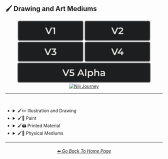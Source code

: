 <h2>🖌 Drawing and Art Mediums</h2>

<div align="center">

[<img src="/Images/Repo_Parts/Buttons/Version_Buttons/button_version_V1_inactive.webp?raw=true" alt="MidJourney V1" height="64" />](/Pages/MJ_V1/Style_Pages/Sphere/Drawing_and_Art_Mediums.md)
[<img src="/Images/Repo_Parts/Buttons/Version_Buttons/button_version_V2_inactive.webp?raw=true" alt="MidJourney V2" height="64" />](/Pages/MJ_V2/Style_Pages/Sphere/Drawing_and_Art_Mediums.md)
[<img src="/Images/Repo_Parts/Buttons/Version_Buttons/button_version_V3_inactive.webp?raw=true" alt="MidJourney V3" height="64" />](/Pages/MJ_V3/Style_Pages/Just_The_Style/Drawing_and_Art_Mediums.md)
[<img src="/Images/Repo_Parts/Buttons/Version_Buttons/button_version_V4_inactive.webp?raw=true" alt="MidJourney V4" height="64" />](/Pages/MJ_V4/Style_Pages/Just_The_Style/Drawing_and_Art_Mediums.md)
<br>
[<img src="/Images/Repo_Parts/Buttons/Version_Buttons/button_version_V5_Alpha_inactive_half.webp?raw=true" alt="MidJourney V5" height="64" />](/Pages/MJ_V5/Style_Pages/Just_The_Style/Drawing_and_Art_Mediums.md)
[<img src="/Images/Repo_Parts/Buttons/Version_Buttons/button_version_niji_active_half.webp?raw=true" alt="Niji Journey" height="64" />](/Pages/Niji_Journey/Niji_V4/Style_Pages/Drawing_and_Art_Mediums.md)


</div>

<hr>
<br>


- <details><summary>🖌✏ Illustration and Drawing</summary><p>

  - <details><summary>✏🖼 Drawing Types</summary><p><div align="center">

	| Sketch | Drawing | Doodle |
	| :-: | :-: | :-: |
	| <img src="/Images/Niji_Journey/Niji_V4/MidJourney_Styles/Drawing.webp?raw=true" width="256" /> | <img src="/Images/Niji_Journey/Niji_V4/MidJourney_Styles/Sketch.webp?raw=true" width="256" /> | <img src="/Images/Niji_Journey/Niji_V4/MidJourney_Styles/Doodle.webp?raw=true" width="256" /> |

	<br>

	| Stipple |
	| :-: |
	| <img src="/Images/Niji_Journey/Niji_V4/MidJourney_Styles/Stipple.webp?raw=true" width="256" /> |

	<br>

	| Illustration | Storybook Illustration |
	| :-: | :-: |
	| <img src="/Images/Niji_Journey/Niji_V4/MidJourney_Styles/Illustration.webp?raw=true" width="256" /> | <img src="/Images/Niji_Journey/Niji_V4/MidJourney_Styles/Storybook_Illustration.webp?raw=true" width="256" /> |

	<br>

	| Whimsical Illustration |
	| :-: |
	| <img src="/Images/Niji_Journey/Niji_V4/MidJourney_Styles/Whimsical_Illustration.webp?raw=true" width="256" /> |

	

  - <details><summary>✏ Pencil and Graphite</summary><p><div align="center">

	| Colored Pencil |
	| :-: |
	| <img src="/Images/Niji_Journey/Niji_V4/MidJourney_Styles/Colored_Pencil.webp?raw=true" width="256" /> |

	</div></p></details>


  - <details><summary>✏🖊 Ink</summary><p><div align="center">

	| Ballpoint Pen |
	| :-: |
	| <img src="/Images/Niji_Journey/Niji_V4/MidJourney_Styles/Ballpoint_Pen.webp?raw=true" width="256" /> |

	<br>

	| Marker Art |
	| :-: |
	| <img src="/Images/Niji_Journey/Niji_V4/MidJourney_Styles/Marker_Art.webp?raw=true" width="256" /> |

	</div></p></details>

  </p></details>


- <details><summary>🖌🎨 Paint</summary><p>

  - <details><summary>🎨🖼 Painting Types</summary><p><div align="center">

	| Painting |
	| :-: |
	| <img src="/Images/Niji_Journey/Niji_V4/MidJourney_Styles/Painting.webp?raw=true" width="256" /> |

	<br>

	| Japanese Painting |
	| :-: |
	| <img src="/Images/Niji_Journey/Niji_V4/MidJourney_Styles/Japanese_Painting.webp?raw=true" width="256" /> |

	<br>

	| Paper-Marbling |
	| :-: |
	| <img src="/Images/Niji_Journey/Niji_V4/MidJourney_Styles/Paper-Marbling.webp?raw=true" width="256" /> |

	</div></p></details>


  - <details><summary>🎨 Paint Types</summary><p><div align="center">

	| Splatter Paint |
	| :-: |
	| <img src="/Images/Niji_Journey/Niji_V4/MidJourney_Styles/Splatter_Paint.webp?raw=true" width="256" /> |

	</div></p></details>

  </p></details>


- <details><summary>🖌🖨 Printed Material</summary><p>

  - <details><summary>🖨📄 Print Types</summary><p><div align="center">

	| Comic Book |
	| :-: |
	| <img src="/Images/Niji_Journey/Niji_V4/MidJourney_Styles/Comic_Book.webp?raw=true" width="256" /> |

	</div></p></details>


  - <details><summary>🖨🃏 Cards and Stamps</summary><p><div align="center">

	| Pokemon Card | Pokémon Card |
	| :-: | :-: |
	| <img src="/Images/Niji_Journey/Niji_V4/MidJourney_Styles/Pokemon_Card.webp?raw=true" width="256" /> | <img src="/Images/Niji_Journey/Niji_V4/MidJourney_Styles/Pokemon_Card (2).webp?raw=true" width="256" /> |

	</div></p></details>

  </p></details>


- <details><summary>🖌🎲 Physical Mediums</summary><p>

  - <details><summary>🎲🖼 Framed, Banner, and Decal</summary><p><div align="center">

	| Wall Decal |
	| :-: |
	| <img src="/Images/Niji_Journey/Niji_V4/MidJourney_Styles/Wall_Decal.webp?raw=true" width="256" /> |

	</div></p></details>


  - <details><summary>🎲🗿 Carving, Etching, and Modeling</summary><p><div align="center">

	| Bejeweled |
	| :-: |
	| <img src="/Images/Niji_Journey/Niji_V4/MidJourney_Styles/Bejeweled.webp?raw=true" width="256" /> |

	<br>

	| Carved Lacquer |
	| :-: |
	| <img src="/Images/Niji_Journey/Niji_V4/MidJourney_Styles/Carved_Lacquer.webp?raw=true" width="256" /> |

	</div></p></details>

  - <details><summary>🎲🏺 Pottery and Glass</summary><p><div align="center">

	| Bone China |
	| :-: |
	| <img src="/Images/Niji_Journey/Niji_V4/MidJourney_Styles/Bone_China.webp?raw=true" width="256" /> |

	</div></p></details>
  </p></details>
	    
<hr><!--------------->
<div align="center">
<h6><a href="/README.md">⬅ Go Back To Home Page</a></h6>
</div>